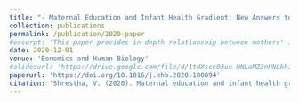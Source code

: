 ```yaml
---
title: "- Maternal Education and Infant Health Gradient: New Answers to Old Questions"
collection: publications
permalink: /publication/2020-paper
#excerpt: 'This paper provides in-depth relationship between mothers' income and infant health outcomes in the United States.'
date: 2020-12-01
venue: 'Eonomics and Human Biology'
#slidesurl: 'https://drive.google.com/file/d/1tdXsce03ue-HNLaMZ3nHNLkkiFuj95r5/view'
paperurl: 'https://doi.org/10.1016/j.ehb.2020.100894'
citation: 'Shrestha, V. (2020). Maternal education and infant health gradient: New answers to old questions. Economics & Human Biology, 39, 100894.'
---
```

